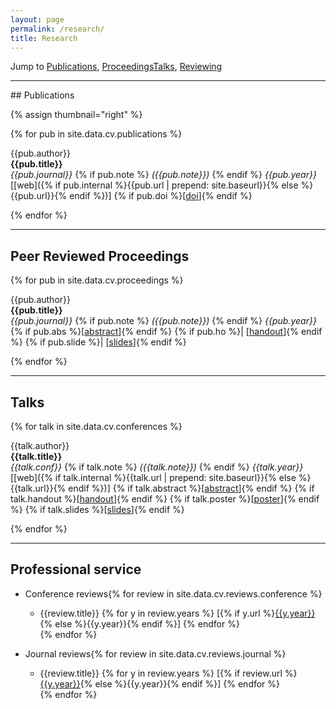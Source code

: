 ```yaml
---
layout: page
permalink: /research/
title: Research
---
```


Jump to [Publications](#publications), [Proceedings](#proceedings)[Talks](#talks), [Reviewing](#reviews)

---

## Publications

{% assign thumbnail="right" %}

{% for pub in site.data.cv.publications %}
<!-- {% if pub.image %}
{% include image.html url=pub.image caption="" height="80px" align=thumbnail %}
{% endif %} -->
{{pub.author}}<br />
**{{pub.title}}**<br />
*{{pub.journal}}*
{% if pub.note %} *({{pub.note}})*
{% endif %} *{{pub.year}}*  [[web]({% if pub.internal %}{{pub.url | prepend: site.baseurl}}{% else %}{{pub.url}}{% endif %})] {% if pub.doi %}[[doi]({{pub.doi}})]{% endif %}

{% endfor %}

-----

## Peer Reviewed Proceedings

{% for pub in site.data.cv.proceedings %}
<!-- {% if pub.image %}
{% include image.html url=pub.image caption="" height="80px" align=thumbnail %}
{% endif %} -->
{{pub.author}}<br />
**{{pub.title}}**<br />
*{{pub.journal}}*
{% if pub.note %} *({{pub.note}})*
{% endif %} *{{pub.year}}*  {% if pub.abs %}[[abstract]({{pub.abs}})]{% endif %} {% if pub.ho %}| [[handout]({{pub.ho}})]{% endif %} {% if pub.slide %}| [[slides]({{pub.slide}})]{% endif %}

{% endfor %}

-----


## Talks


{% for talk in site.data.cv.conferences %}
<!-- {% if pub.image %}
{% include image.html url=pub.image caption="" height="80px" align=thumbnail %}
{% endif %} -->
{{talk.author}}<br />
**{{talk.title}}**<br />
*{{talk.conf}}*
{% if talk.note %} *({{talk.note}})*
{% endif %} *{{talk.year}}*  [[web]({% if talk.internal %}{{talk.url | prepend: site.baseurl}}{% else %}{{talk.url}}{% endif %})] {% if talk.abstract %}[[abstract]({{talk.abstract}})]{% endif %} {% if talk.handout %}[[handout]({{talk.handout}})]{% endif %} {% if talk.poster %}[[poster]({{talk.poster}})]{% endif %} {% if talk.slides %}[[slides]({{talk.slide}})]{% endif %}

{% endfor %}

-----

## Professional service

- Conference reviews{% for review in site.data.cv.reviews.conference %}
    - {{review.title}} {% for y in review.years %} [{% if y.url %}[{{y.year}}]({{y.url}}){% else %}{{y.year}}{% endif %}] {% endfor %}<br />{% endfor %}

- Journal reviews{% for review in site.data.cv.reviews.journal %}
    - {{review.title}} {% for y in review.years %} [{% if review.url %}[{{y.year}}]({{review.url}}){% else %}{{y.year}}{% endif %}] {% endfor %}<br />{% endfor %}
